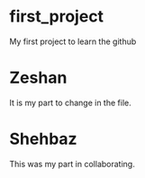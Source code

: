 # first_project
My first project to learn the github

# Zeshan 

 It is my part to change in the file.
 
 
 # Shehbaz 
 
 This was my part in collaborating. 
